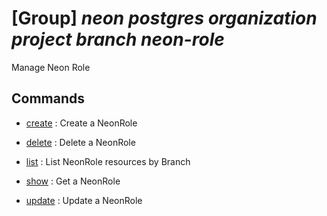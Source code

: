 # [Group] _neon postgres organization project branch neon-role_

Manage Neon Role

## Commands

- [create](/Commands/neon/postgres/organization/project/branch/neon-role/_create.md)
: Create a NeonRole

- [delete](/Commands/neon/postgres/organization/project/branch/neon-role/_delete.md)
: Delete a NeonRole

- [list](/Commands/neon/postgres/organization/project/branch/neon-role/_list.md)
: List NeonRole resources by Branch

- [show](/Commands/neon/postgres/organization/project/branch/neon-role/_show.md)
: Get a NeonRole

- [update](/Commands/neon/postgres/organization/project/branch/neon-role/_update.md)
: Update a NeonRole
